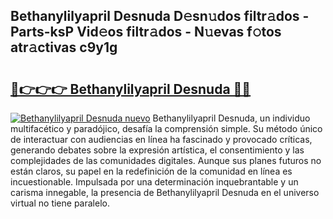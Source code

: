 ## Bethanylilyapril Desnuda D𝚎sn𝚞dos filtr𝚊dos - Parts-ksP Vid𝚎os filtr𝚊dos - N𝚞evas f𝚘tos atr𝚊ctivas c9y1g

# <h2><a href="http://mba9lx3.tromn.icu/?c=Bethanylilyapril+Desnuda">🔗👉👉👉 Bethanylilyapril Desnuda 🔗🔗</a></h2>

[![Bethanylilyapril Desnuda nuevo](https://i.imgur.com/pEAQMta.gif)](http://mba9lx3.tromn.icu/?c=Bethanylilyapril+Desnuda)
Bethanylilyapril Desnuda, un individuo multifacético y paradójico, desafía la comprensión simple. Su método único de interactuar con audiencias en línea ha fascinado y provocado críticas, generando debates sobre la expresión artística, el consentimiento y las complejidades de las comunidades digitales. Aunque sus planes futuros no están claros, su papel en la redefinición de la comunidad en línea es incuestionable. Impulsada por una determinación inquebrantable y un carisma innegable, la presencia de Bethanylilyapril Desnuda en el universo virtual no tiene paralelo.
